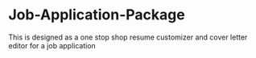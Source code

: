 # Job-Application-Package
This is designed as a one stop shop resume customizer and cover letter editor for a job application
